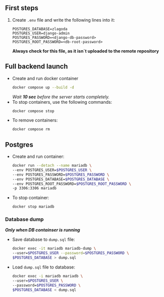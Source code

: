 ## First steps

1. Create `.env` file and write the following lines into it:
    ```
    POSTGRES_DATABASE=zlagoda
    POSTGRES_USER=django-admin
    POSTGRES_PASSWORD=<django-db-password>
    POSTGRES_ROOT_PASSWORD=<db-root-password>
    ```

    **Always check for this file, as it isn`t uploaded to the remote repository**

<!-- 2. Soon -->


## Full backend launch

* Create and run docker container
    ```bash
    docker compose up --build -d
    ```
    *Wait **10 sec** before the server starts completely.*
* To stop containers, use the following commands:
    ```bash
    docker compose stop
    ```
* To remove containers:
    ```bash
    docker compose rm
    ```

## Postgres

* Create and run container:
    ```bash
    docker run --detach --name mariadb \
    --env POSTGRES_USER=$POSTGRES_USER \
    --env POSTGRES_PASSWORD=$POSTGRES_PASSWORD \
    --env POSTGRES_DATABASE=$POSTGRES_DATABASE \
    --env POSTGRES_ROOT_PASSWORD=$POSTGRES_ROOT_PASSWORD \
    -p 3306:3306 mariadb
    ```
* To stop container:
    ```bash
    docker stop mariadb
    ```

### Database dump

***Only when DB containser is running***

* Save database to `dump.sql` file:
    ```bash
    docker exec -it mariadb mariadb-dump \
    --user=$POSTGRES_USER --password=$POSTGRES_PASSWORD \
    $POSTGRES_DATABASE > dump.sql
    ```
* Load `dump.sql` file to database:
    ```bash
    docker exec -i mariadb mariadb \
    --user=$POSTGRES_USER \
    --password=$POSTGRES_PASSWORD \
    $POSTGRES_DATABASE < dump.sql
    ```